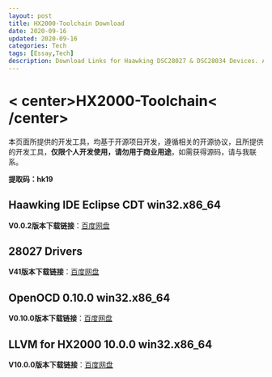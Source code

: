 ```yaml
---
layout: post
title: HX2000-Toolchain Download
date: 2020-09-16
updated: 2020-09-16
categories: Tech
tags: [Essay,Tech]
description: Download Links for Haawking DSC28027 & DSC28034 Devices. All Softwares are Developped Based Open Source Projects, And Just for Personal Usage.
---
```


# < center>HX2000-Toolchain< /center>

本页面所提供的开发工具，均基于开源项目开发，遵循相关的开源协议，且所提供的开发工具，**仅限个人开发使用，请勿用于商业用途**，如需获得源码，请与我联系。

**提取码：hk19**

## Haawking IDE Eclipse CDT win32.x86_64

**V0.0.2版本下载链接**：[百度网盘](https://pan.baidu.com/s/1N5HuTCDOuX8msv686cOIog)


## 28027 Drivers

**V41版本下载链接**：[百度网盘](https://pan.baidu.com/s/1GyUR4qqmns_3jP6IHx3eKw)

## OpenOCD 0.10.0 win32.x86_64

**V0.10.0版本下载链接**：[百度网盘](https://pan.baidu.com/s/1TMm10h9cniq4gM8KAXJdKQ)

## LLVM for HX2000 10.0.0 win32.x86_64

**V10.0.0版本下载链接**：[百度网盘](https://pan.baidu.com/s/1MR7Y_hxXh4Qov2MM7Bg0Fw)
